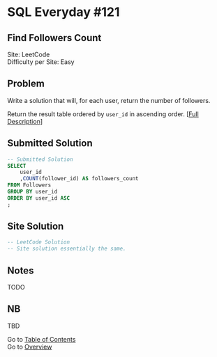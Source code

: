 # SQL Everyday \#121

## Find Followers Count

Site: LeetCode\
Difficulty per Site: Easy

## Problem

Write a solution that will, for each user, return the number of followers.

Return the result table ordered by `user_id` in ascending order. [[Full Description](https://leetcode.com/problems/find-followers-count/description/)]

## Submitted Solution

```sql
-- Submitted Solution
SELECT
    user_id
    ,COUNT(follower_id) AS followers_count
FROM Followers
GROUP BY user_id
ORDER BY user_id ASC
;
```

## Site Solution

```sql
-- LeetCode Solution 
-- Site solution essentially the same.
```

## Notes

TODO

## NB

TBD

Go to [Table of Contents](/README.md#contents)\
Go to [Overview](/README.md)
